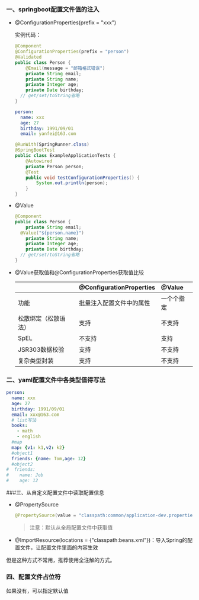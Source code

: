 ### 一、springboot配置文件值的注入

- @ConfigurationProperties(prefix = "xxx")

  实例代码：

  ```java
  @Component
  @ConfigurationProperties(prefix = "person")
  @Validated
  public class Person {
      @Email(message = "邮箱格式错误")
      private String email;
      private String name;
      private Integer age;
      private Date birthday;
  	// get/set/toString省略
  }
  
  ```

  ```yaml
  person:
    name: xxx
    age: 27
    birthday: 1991/09/01
    email: yanfei@163.com
  
  ```

  ```java
  @RunWith(SpringRunner.class)
  @SpringBootTest
  public class ExampleApplicationTests {
      @Autowired
      private Person person;
      @Test
      public void testConfigurationProperties() {
          System.out.println(person);
      }
  }
  
  ```

- @Value

  ```java
  @Component
  public class Person {
      private String email;
   	@Value("${person.name}")
      private String name;
      private Integer age;
      private Date birthday;
  	// get/set/toString省略
  }
  ```


- @Value获取值和@ConfigurationProperties获取值比较

  |                      | @ConfigurationProperties | @Value     |
  | -------------------- | ------------------------ | :--------- |
  | 功能                 | 批量注入配置文件中的属性 | 一个个指定 |
  | 松散绑定（松散语法） | 支持                     | 不支持     |
  | SpEL                 | 不支持                   | 支持       |
  | JSR303数据校验       | 支持                     | 不支持     |
  | 复杂类型封装         | 支持                     | 不支持     |


### 二、yaml配置文件中各类型值得写法

```yaml
person:
  name: xxx
  age: 27
  birthday: 1991/09/01
  email: xxx@163.com
  # list写法
  books:
    - math
    - english
  #map
  map: {v1: k1,v2: k2}
  #object1
  friends: {name: Tom,age: 12}
  #object2
#  friends:
#    name: Job
#    age: 12

```



###三、从自定义配置文件中读取配置信息

- @PropertySource

  ```java
  @PropertySource(value = "classpath:common/application-dev.properties")
  ```

  > 注意：默认从全局配置文件中获取值


-  @ImportResource(locations = {"classpath:beans.xml"})：导入Spring的配置文件，让配置文件里面的内容生效

  但是这种方式不常用，推荐使用全注解的方式。



### 四、配置文件占位符

如果没有，可以指定默认值































